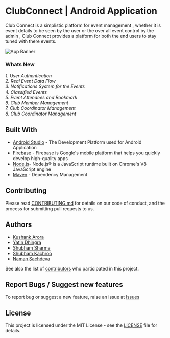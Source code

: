 # ClubConnect | Android Application

Club Connect is a simplistic platform for event management , whether it is event details to be seen by the user or the over all event control by the admin , Club Connect provides a platform for both the end users to stay tuned with there events.

![App Banner](https://image.ibb.co/cWvPNo/clubconnect_banner.png)

### Whats New
*1. User Authentication</br>*
*2. Real Event Data Flow</br>*
*3. Notifications System for the Events</br>*
*4. Classified Events</br>*
*5. Event Attendees and Bookmark<br />*
*6. Club Member Management<br />*
*7. Club Coordinator Management<br />*
*8. Club Coordinator Management<br />*

## Built With
* [Android Studio](https://developer.android.com/studio/) - The Development Platform used for Android Application
* [Firebase](https://firebase.google.com/) - Firebase is Google's mobile platform that helps you quickly develop high-quality apps
* [Node.js](https://nodejs.org/en/)- Node.js® is a JavaScript runtime built on Chrome's V8 JavaScript engine
* [Maven](https://maven.apache.org/) - Dependency Management


## Contributing

Please read [CONTRIBUTING.md](CONTRIBUTING.md) for details on our code of conduct, and the process for submitting pull requests to us.

## Authors

* [Kushank Arora](https://github.com/Kushank-Arora)
* [Yatin Dhingra](https://github.com/yatind01)
* [Shubham Sharma](https://github.com/shubham0008)
* [Shubham Kachroo](https://github.com/the-Alchemister)
* [Naman Sachdeva](https://github.com/namansachdeva)

See also the list of [contributors](https://github.com/Manan-YMCA/ClubConnectApp/graphs/contributors) who participated in this project.     

## Report Bugs / Suggest new features
To report bug or suggest a new feature, raise an issue at [Issues](https://github.com/Manan-YMCA/ClubConnectApp/issues)

## License

This project is licensed under the MIT License - see the [LICENSE](LICENSE) file for details.



